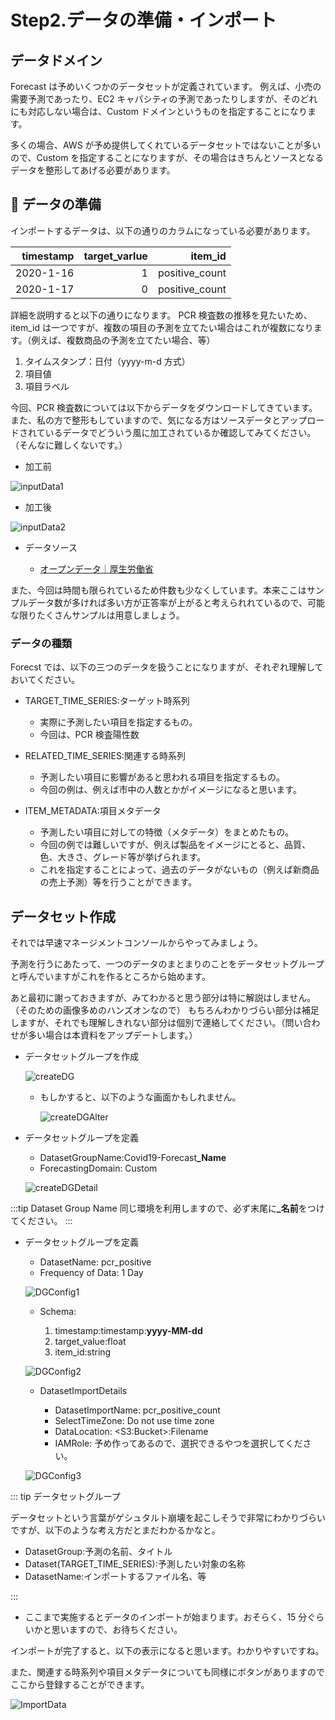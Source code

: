 # Step2.データの準備・インポート

## データドメイン

Forecast は予めいくつかのデータセットが定義されています。
例えば、小売の需要予測であったり、EC2 キャパシティの予測であったりしますが、そのどれにも対応しない場合は、Custom ドメインというものを指定することになります。

多くの場合、AWS が予め提供してくれているデータセットではないことが多いので、Custom を指定することになりますが、その場合はきちんとソースとなるデータを整形してあげる必要があります。

##  データの準備

インポートするデータは、以下の通りのカラムになっている必要があります。

| timestamp | target_varlue |        item_id |
| --------: | ------------: | -------------: |
| 2020-1-16 |             1 | positive_count |
| 2020-1-17 |             0 | positive_count |

詳細を説明すると以下の通りになります。
PCR 検査数の推移を見たいため、item_id は一つですが、複数の項目の予測を立てたい場合はこれが複数になります。（例えば、複数商品の予測を立てたい場合、等）

1. タイムスタンプ：日付（yyyy-m-d 方式）
1. 項目値
1. 項目ラベル

今回、PCR 検査数については以下からデータをダウンロードしてきています。また、私の方で整形もしていますので、気になる方はソースデータとアップロードされているデータでどういう風に加工されているか確認してみてください。（そんなに難しくないです。）

- 加工前

![inputData1](/images/step2/inputData1.png)

- 加工後

![inputData2](/images/step2/inputData2.png)

- データソース

  - [オープンデータ｜厚生労働省](https://www.mhlw.go.jp/stf/covid-19/open-data.html)

また、今回は時間も限られているため件数も少なくしています。本来ここはサンプルデータ数が多ければ多い方が正答率が上がると考えられれているので、可能な限りたくさんサンプルは用意しましょう。

### データの種類

Forecst では、以下の三つのデータを扱うことになりますが、それぞれ理解しておいてください。

- TARGET_TIME_SERIES:ターゲット時系列

  - 実際に予測したい項目を指定するもの。
  - 今回は、PCR 検査陽性数

- RELATED_TIME_SERIES:関連する時系列

  - 予測したい項目に影響があると思われる項目を指定するもの。
  - 今回の例は、例えば市中の人数とかがイメージになると思います。

- ITEM_METADATA:項目メタデータ

  - 予測したい項目に対しての特徴（メタデータ）をまとめたもの。
  - 今回の例では難しいですが、例えば製品をイメージにとると、品質、色、大きさ、グレード等が挙げられます。
  - これを指定することによって、過去のデータがないもの（例えば新商品の売上予測）等を行うことができます。

## データセット作成

それでは早速マネージメントコンソールからやってみましょう。

予測を行うにあたって、一つのデータのまとまりのことをデータセットグループと呼んでいますがこれを作るところから始めます。

あと最初に謝っておきますが、みてわかると思う部分は特に解説はしません。（そのための画像多めのハンズオンなので）
もちろんわかりづらい部分は補足しますが、それでも理解しきれない部分は個別で連絡してください。（問い合わせが多い場合は本資料をアップデートします。）

- データセットグループを作成

  ![createDG](/images/step2/createDG.png)

  - もしかすると、以下のような画面かもしれません。

    ![createDGAlter](/images/step2/createDGAlter.png)

- データセットグループを定義

  - DatasetGroupName:Covid19-Forecast<strong>\_Name</strong>
  - ForecastingDomain: Custom

  ![createDGDetail](/images/step2/createDGDetail.png)

:::tip Dataset Group Name
同じ環境を利用しますので、必ず末尾に<strong>\_名前</strong>をつけてください。
:::

- データセットグループを定義

  - DatasetName: pcr_positive
  - Frequency of Data: 1 Day

  ![DGConfig1](/images/step2/DGConfig1.png)

  - Schema:

    1. timestamp:timestamp:**yyyy-MM-dd**
    1. target_value:float
    1. item_id:string

  ![DGConfig2](/images/step2/DGConfig2.png)

  - DatasetImportDetails

    - DatasetImportName: pcr_positive_count
    - SelectTimeZone: Do not use time zone
    - DataLocation: \<S3:Bucket>:Filename
    - IAMRole: 予め作ってあるので、選択できるやつを選択してください。

  ![DGConfig3](/images/step2/DGConfig3.png)

::: tip データセットグループ

データセットという言葉がゲシュタルト崩壊を起こしそうで非常にわかりづらいですが、以下のような考え方だとまだわかるかなと。

- DatasetGroup:予測の名前、タイトル
- Dataset(TARGET_TIME_SERIES):予測したい対象の名称
- DatasetName:インポートするファイル名、等

:::

- ここまで実施するとデータのインポートが始まります。おそらく、15 分ぐらいかと思いますので、お待ちください。

インポートが完了すると、以下の表示になると思います。わかりやすいですね。

また、関連する時系列や項目メタデータについても同様にボタンがありますのでここから登録することができます。

![ImportData](/images/step2/Importdata.png)
